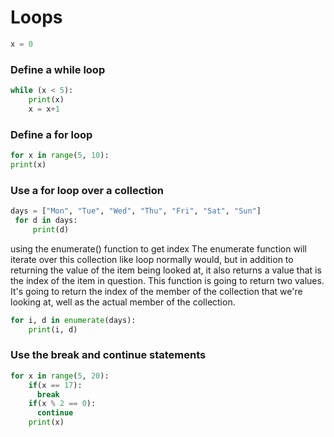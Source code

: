 # Loops
```python
x = 0
```
### Define a while loop
```python  
while (x < 5):
    print(x)
    x = x+1
```

### Define a for loop
```python  
for x in range(5, 10):
print(x)
```
### Use a for loop over a collection
 ```python  
days = ["Mon", "Tue", "Wed", "Thu", "Fri", "Sat", "Sun"]
  for d in days:
      print(d)
 ```

using the enumerate() function to get index
The enumerate function will iterate over this collection like loop normally would,
but in addition to returning the value of the item being looked at,
it also returns a value that is the index of the item in question.
This function is going to return two values.
It's going to return the index of the member of the collection that we're looking at,
well as the actual member of the collection.
```python  
for i, d in enumerate(days):
    print(i, d)
```

### Use the break and continue statements
```python  
for x in range(5, 20):
    if(x == 17):
      break
    if(x % 2 == 0):
      continue
    print(x)
```